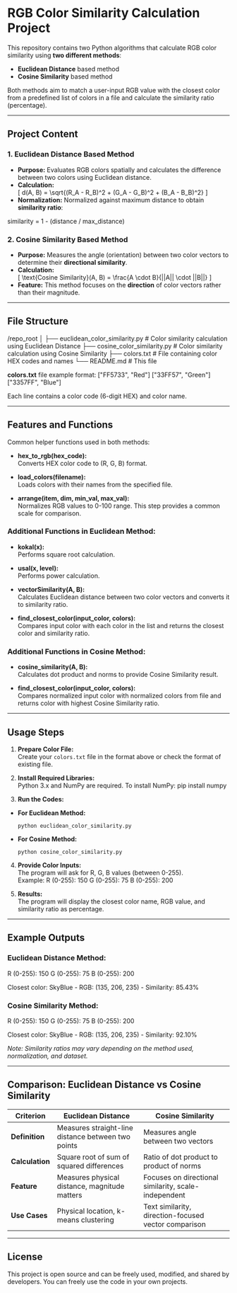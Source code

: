 # RGB Color Similarity Calculation Project

This repository contains two Python algorithms that calculate RGB color similarity using **two different methods**:
- **Euclidean Distance** based method
- **Cosine Similarity** based method

Both methods aim to match a user-input RGB value with the closest color from a predefined list of colors in a file and calculate the similarity ratio (percentage).

---

## Project Content

### 1. Euclidean Distance Based Method
- **Purpose:** Evaluates RGB colors spatially and calculates the difference between two colors using Euclidean distance.
- **Calculation:**  
  \[
  d(A, B) = \sqrt{(R_A - R_B)^2 + (G_A - G_B)^2 + (B_A - B_B)^2}
  \]
- **Normalization:** Normalized against maximum distance to obtain **similarity ratio**:
  
similarity = 1 - (distance / max_distance)

### 2. Cosine Similarity Based Method
- **Purpose:** Measures the angle (orientation) between two color vectors to determine their **directional similarity**.
- **Calculation:**  
\[
\text{Cosine Similarity}(A, B) = \frac{A \cdot B}{||A|| \cdot ||B||}
\]
- **Feature:** This method focuses on the **direction** of color vectors rather than their magnitude.

---

## File Structure

/repo_root │ ├── euclidean_color_similarity.py # Color similarity calculation using Euclidean Distance ├── cosine_color_similarity.py # Color similarity calculation using Cosine Similarity ├── colors.txt # File containing color HEX codes and names └── README.md # This file

**colors.txt** file example format:
["FF5733", "Red"] ["33FF57", "Green"] ["3357FF", "Blue"]

Each line contains a color code (6-digit HEX) and color name.

---

## Features and Functions

Common helper functions used in both methods:

- **hex_to_rgb(hex_code):**  
  Converts HEX color code to (R, G, B) format.
  
- **load_colors(filename):**  
  Loads colors with their names from the specified file.
  
- **arrange(item, dim, min_val, max_val):**  
  Normalizes RGB values to 0-100 range. This step provides a common scale for comparison.

### Additional Functions in Euclidean Method:
- **kokal(x):**  
  Performs square root calculation.
  
- **usal(x, level):**  
  Performs power calculation.
  
- **vectorSimilarity(A, B):**  
  Calculates Euclidean distance between two color vectors and converts it to similarity ratio.
  
- **find_closest_color(input_color, colors):**  
  Compares input color with each color in the list and returns the closest color and similarity ratio.

### Additional Functions in Cosine Method:
- **cosine_similarity(A, B):**  
  Calculates dot product and norms to provide Cosine Similarity result.
  
- **find_closest_color(input_color, colors):**  
  Compares normalized input color with normalized colors from file and returns color with highest Cosine Similarity ratio.

---

## Usage Steps

1. **Prepare Color File:**  
   Create your `colors.txt` file in the format above or check the format of existing file.

2. **Install Required Libraries:**  
   Python 3.x and NumPy are required. To install NumPy:
pip install numpy

3. **Run the Codes:**

- **For Euclidean Method:**  
  ```
  python euclidean_color_similarity.py
  ```

- **For Cosine Method:**  
  ```
  python cosine_color_similarity.py
  ```

4. **Provide Color Inputs:**  
The program will ask for R, G, B values (between 0-255).  
Example:
R (0-255): 150 G (0-255): 75 B (0-255): 200

5. **Results:**  
The program will display the closest color name, RGB value, and similarity ratio as percentage.

---

## Example Outputs

### Euclidean Distance Method:
R (0-255): 150 G (0-255): 75 B (0-255): 200

Closest color: SkyBlue - RGB: (135, 206, 235) - Similarity: 85.43%

### Cosine Similarity Method:
R (0-255): 150 G (0-255): 75 B (0-255): 200

Closest color: SkyBlue - RGB: (135, 206, 235) - Similarity: 92.10%

*Note: Similarity ratios may vary depending on the method used, normalization, and dataset.*

---

## Comparison: Euclidean Distance vs Cosine Similarity

| Criterion              | Euclidean Distance                                   | Cosine Similarity                          |
|------------------------|---------------------------------------------------|--------------------------------------------|
| **Definition**         | Measures straight-line distance between two points  | Measures angle between two vectors         |
| **Calculation**        | Square root of sum of squared differences          | Ratio of dot product to product of norms   |
| **Feature**            | Measures physical distance, magnitude matters      | Focuses on directional similarity, scale-independent|
| **Use Cases**          | Physical location, k-means clustering              | Text similarity, direction-focused vector comparison|

---

## License

This project is open source and can be freely used, modified, and shared by developers. You can freely use the code in your own projects.